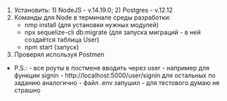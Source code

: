 1. Установить: 1) NodeJS - v.14.19.0;
               2) Postgres - v.12.12
2. Команды для Node в терминале среды разработки:
    - nmp install (для установки нужных модулей)
    - npx sequelize-cli db:migrate (для запуска миграций - в ней создаётся таблица User)
    - npm start (запуск)
3. Проверял используя Postmen

* P.S.: - все роуты в постмене вводить через user - например для функции signin - http://localhost:5000/user/signin
для остальных по заданию аналогично
        - файл .env запушил - для тестового думаю не страшно

